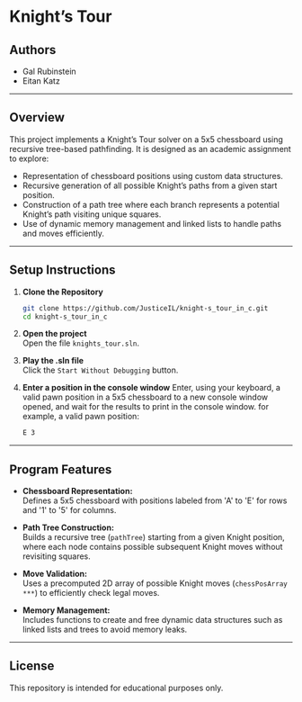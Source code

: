 # Knight’s Tour

## Authors

- Gal Rubinstein
- Eitan Katz

---

## Overview

This project implements a Knight’s Tour solver on a 5x5 chessboard using recursive tree-based pathfinding. It is designed as an academic assignment to explore:

- Representation of chessboard positions using custom data structures.
- Recursive generation of all possible Knight’s paths from a given start position.
- Construction of a path tree where each branch represents a potential Knight’s path visiting unique squares.
- Use of dynamic memory management and linked lists to handle paths and moves efficiently.

---

## Setup Instructions

1. **Clone the Repository**  
   ```bash
   git clone https://github.com/JusticeIL/knight-s_tour_in_c.git
   cd knight-s_tour_in_c
   ```

2. **Open the project**  
   Open the file `knights_tour.sln`.


3. **Play the .sln file**  
   Click the `Start Without Debugging` button.

4. **Enter a position in the console window**
   Enter, using your keyboard, a valid pawn position in a 5x5 chessboard to a new console window opened,
   and wait for the results to print in the console window.
   for example, a valid pawn position:
   ```bash
   E 3
   ```

---

## Program Features

- **Chessboard Representation:**  
  Defines a 5x5 chessboard with positions labeled from 'A' to 'E' for rows and '1' to '5' for columns.

- **Path Tree Construction:**  
  Builds a recursive tree (`pathTree`) starting from a given Knight position, where each node contains possible subsequent Knight moves without revisiting squares.

- **Move Validation:**  
  Uses a precomputed 2D array of possible Knight moves (`chessPosArray ***`) to efficiently check legal moves.

- **Memory Management:**  
  Includes functions to create and free dynamic data structures such as linked lists and trees to avoid memory leaks.

---

## License

This repository is intended for educational purposes only.
